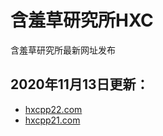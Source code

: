 # 含羞草研究所HXC
含羞草研究所最新网址发布

## 2020年11月13日更新：
+ [hxcpp22.com](http://www.hxcpp22.com/?id=15543297)
+ [hxcpp21.com](http://www.hxcpp21.com/?id=16106039)
